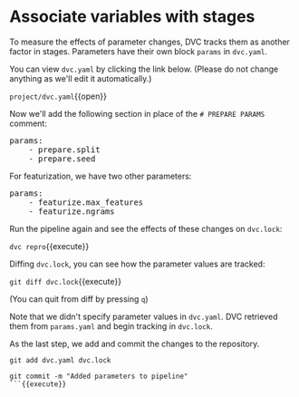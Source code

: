 # Associate variables with stages

To measure the effects of parameter changes, DVC tracks them as another
factor in stages. Parameters have their own block `params` in `dvc.yaml`.

You can view `dvc.yaml` by clicking the link below. (Please do not change
anything as we'll edit it automatically.)

`project/dvc.yaml`{{open}}

Now we'll add the following section in place of the `# PREPARE PARAMS` comment:

<pre class="file" data-filename="project/dvc.yaml" data-target="insert" data-marker="# PREPARE PARAMS">
params:
    - prepare.split
    - prepare.seed
</pre>

For featurization, we have two other parameters: 

<pre class="file" data-filename="project/dvc.yaml" data-target="insert" data-marker="# FEATURIZE PARAMS">
params:
    - featurize.max_features
    - featurize.ngrams
</pre>

Run the pipeline again and see the effects of these changes on `dvc.lock`:

`dvc repro`{{execute}}

Diffing `dvc.lock`, you can see how the parameter values are tracked:

`git diff dvc.lock`{{execute}}

(You can quit from diff by pressing `q`)

Note that we didn't specify parameter values in `dvc.yaml`. DVC retrieved them
from `params.yaml` and begin tracking in `dvc.lock`.

As the last step, we add and commit the changes to the repository.

```
git add dvc.yaml dvc.lock

git commit -m "Added parameters to pipeline"
```{{execute}}
